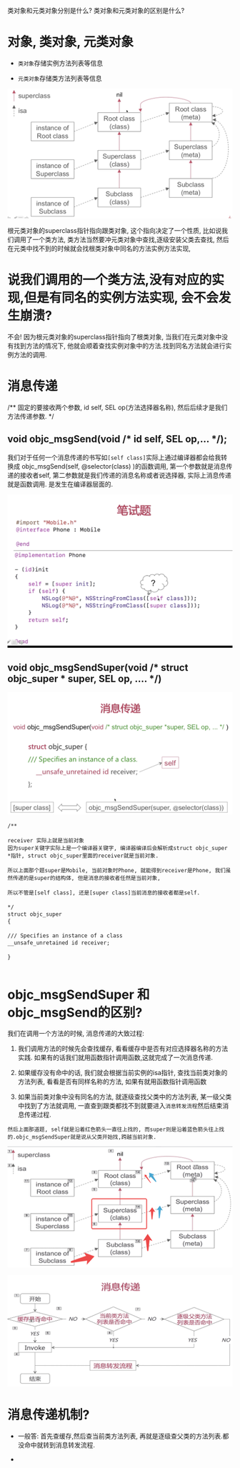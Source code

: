 类对象和元类对象分别是什么?
类对象和元类对象的区别是什么?

# 对象, 类对象, 元类对象


- `类对象`存储实例方法列表等信息

- `元类对象`存储类方法列表等信息

![04-02-01](image/04-02-01.png)

根元类对象的superclass指针指向跟类对象, 这个指向决定了一个性质, 比如说我们调用了一个类方法, 类方法当然要冲元类对象中查找,逐级安装父类去查找, 然后在元类中找不到的时候就会找根类对象中同名的方法实例方法实现,

#  说我们调用的一个类方法,没有对应的实现,但是有同名的实例方法实现, 会不会发生崩溃?

不会! 因为根元类对象的superclass指针指向了根类对象, 当我们在元类对象中没有找到方法的情况下, 他就会顺着查找实例对象中的方法.找到同名方法就会进行实例方法的调用.




# 消息传递

/**
固定的要接收两个参数, id self,  SEL op(方法选择器名称), 然后后续才是我们方法传递参数. 
*/
## void objc_msgSend(void /* id self, SEL op,... */);

我们对于任何一个消息传递的书写如`[self class]`实际上通过编译器都会给我转换成 objc_msgSend(self, @selector(class) )的函数调用, 第一个参数就是消息传递的接收者self, 第二参数就是我们传递的消息名称或者说选择器, 实际上消息传递就是函数调用. 是发生在编译器层面的.


![04-02-02](image/04-02-02.png)


## void objc_msgSendSuper(void /* struct objc_super * super, SEL op, .... */)


![04-02-03](image/04-02-03.png)

```
/**

receiver 实际上就是当前对象
因为super关键字实际上是一个编译器关键字, 编译器编译后会解析成struct objc_super *指针, struct objc_super里面的receiver就是当前对象.  

所以上面那个题super是Mobile, 当前对象时Phone, 就能得到receiver是Phone, 我们虽然传递的是super的结构体, 但是消息的接收者任然是当前对象, 

所以不管是[self class], 还是[super class]当前消息的接收者都是self.

*/ 
struct objc_super
{

/// Specifies an instance of a class
__unsafe_unretained id receiver;

}


```

 

#  objc_msgSendSuper 和 objc_msgSend的区别?

我们在调用一个方法的时候, 消息传递的大致过程:
1. 我们调用方法的时候先会查找缓存, 看看缓存中是否有对应选择器名称的方法实践. 如果有的话我们就用函数指针调用函数,这就完成了一次消息传递.

2. 如果缓存没有命中的话, 我们就会根据当前实例的isa指针, 查找当前类对象的方法列表, 看看是否有同样名称的方法, 如果有就用函数指针调用函数

3. 如果当前类对象中没有同名的方法, 就逐级查找父类中的方法列表, 某一级父类中找到了方法就调用, 一直查到跟类都找不到就要进入`消息转发流程`然后结束消息传递过程.



`然后上面那道题, self就是沿着红色箭头一直往上找的, 而super则是沿着蓝色箭头往上找的.objc_msgSendSuper就是说从父类开始找,跨越当前对象.`


![04-02-04](image/04-02-04.png)

![04-02-05](image/04-02-05.png)


#  消息传递机制?

- 一般答: 首先查缓存,然后查当前类方法列表, 再就是逐级查父类的方法列表.都没命中就转到消息转发流程.


- 